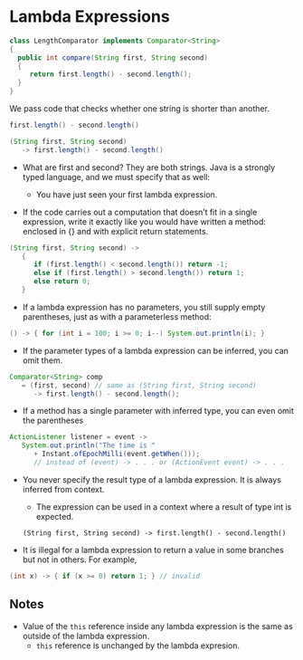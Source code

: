# Lambda Expressions

 ````java
class LengthComparator implements Comparator<String> 
{
   public int compare(String first, String second) 
   {
      return first.length() - second.length();
   }
}
````
 
 We pass code that checks whether one string is shorter than another.

```java
first.length() - second.length()
```

```java
(String first, String second)
   -> first.length() - second.length()
```

* What are first and second? They are both strings. Java is a strongly typed language, and we must specify that as well:

    * You have just seen your first lambda expression.

* If the code carries out a computation that doesn’t fit in a single expression, write it exactly like you would have written a method: enclosed in {} and with explicit return statements.
```java
(String first, String second) ->
   {
      if (first.length() < second.length()) return -1;
      else if (first.length() > second.length()) return 1;
      else return 0;
   }
```

* If a lambda expression has no parameters, you still supply empty parentheses, just as with a parameterless method:
```java
() -> { for (int i = 100; i >= 0; i--) System.out.println(i); }
```

* If the parameter types of a lambda expression can be inferred, you can omit them.
```java
Comparator<String> comp
   = (first, second) // same as (String first, String second)
      -> first.length() - second.length();
```

* If a method has a single parameter with inferred type, you can even omit the parentheses

```java
ActionListener listener = event ->
   System.out.println("The time is " 
      + Instant.ofEpochMilli(event.getWhen()));
      // instead of (event) -> . . . or (ActionEvent event) -> . . .
```

* You never specify the result type of a lambda expression. It is always inferred from context. 
    * The expression can be used in a context where a result of type int is expected.
    ```
    (String first, String second) -> first.length() - second.length()
    ```

* It is illegal for a lambda expression to return a value in some branches but not in others. For example, 
```java
(int x) -> { if (x >= 0) return 1; } // invalid
```

## Notes

* Value of the `this` reference inside any lambda expression is the same as outside of the lambda expression.
    * `this` reference is unchanged by the lambda expresion.
    